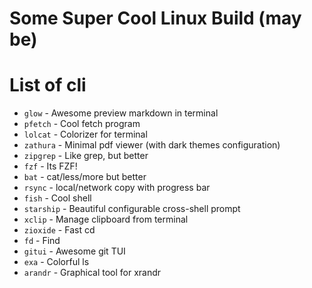 # Some Super Cool Linux Build (may be)

# List of cli
* `glow` - Awesome preview markdown in terminal
* `pfetch` - Cool fetch program
* `lolcat` - Colorizer for terminal
* `zathura` - Minimal pdf viewer (with dark themes configuration)
* `zipgrep` - Like grep, but better
* `fzf` - Its FZF!
* `bat` - cat/less/more but better
* `rsync` - local/network copy with progress bar
* `fish` - Cool shell
* `starship` - Beautiful configurable cross-shell prompt
* `xclip` - Manage clipboard from terminal
* `zioxide` - Fast cd
* `fd` - Find
* `gitui` - Awesome git TUI
* `exa` - Colorful ls
* `arandr` - Graphical tool for xrandr
